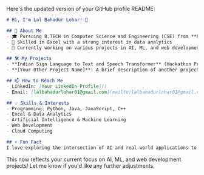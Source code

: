 Here's the updated version of your GitHub profile README:

```markdown
# Hi, I'm Lal Bahadur Lohar! 👋

## 🚀 About Me
- 🎓 Pursuing B.TECH in Computer Science and Engineering (CSE) from **Parul Institute of Technology, Parul University**
- 💼 Skilled in Excel with a strong interest in data analytics
- 🔧 Currently working on various projects in AI, ML, and web development

## 🛠️ My Projects
- **Indian Sign Language to Text and Speech Transformer** (Hackathon Project): A tool that transforms Indian Sign Language into text and speech, aiding communication for the deaf and hard of hearing community.
- **[Your Other Project Name]**: A brief description of another project you're working on or have completed.

## 📫 How to Reach Me
- LinkedIn: [Your LinkedIn Profile]()
- Email: [lalbahadurlohar01@gmail.com](mailto:lalbahadurlohar01@gmail.com)

## 💡 Skills & Interests
- Programming: Python, Java, JavaScript, C++
- Excel & Data Analytics
- Artificial Intelligence & Machine Learning
- Web Development
- Cloud Computing

## ⚡ Fun Fact
I love exploring the intersection of AI and real-world applications to create impactful solutions using data-driven insights.
```

This now reflects your current focus on AI, ML, and web development projects! Let me know if you'd like any further adjustments.
